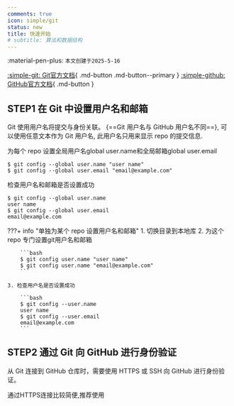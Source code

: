 ```yaml
---
comments: true
icon: simple/git
status: new
title: 快速开始
# subtitle: 算法和数据结构
---
```


:material-pen-plus: `本文创建于2025-5-16`

[:simple-git: Git官方文档](https://git-scm.com/doc){ .md-button .md-button--primary }
[:simple-github: GitHub官方文档](https://docs.github.com/zh){ .md-button }

## STEP1 在 Git 中设置用户名和邮箱

Git 使用用户名将提交与身份关联。 {==Git 用户名与 GitHub 用户名不同==}, 可以使用任意文本作为 Git 用户名, 此用户名只用来显示 repo 的提交信息.

为每个 repo 设置全局用户名global user.name和全局邮箱global user.email

    $ git config --global user.name "user name"
    $ git config --global user.email "email@example.com"

检查用户名和邮箱是否设置成功

    $ git config --global user.name
    user name
    $ git config --global user.email
    email@example.com

???+ info "单独为某个 repo 设置用户名和邮箱"
    1. 切换目录到本地库
    2. 为这个 repo 专门设置git用户名和邮箱

        ```bash
        $ git config user.name "user name"
        $ git config user.name "email@example.com"
        ```

    3. 检查用户名是否设置成功

        ```bash
        $ git config --user.name
        user name
        $ git config --user.email
        email@example.com
        ```

## STEP2 通过 Git 向 GitHub 进行身份验证

从 Git 连接到 GitHub 仓库时，需要使用 HTTPS 或 SSH 向 GitHub 进行身份验证。

通过HTTPS连接比较简便,推荐使用

